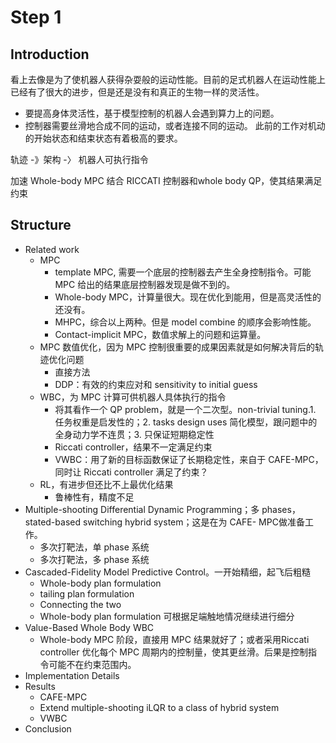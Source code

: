 # Step 1
## Introduction
看上去像是为了使机器人获得杂耍般的运动性能。目前的足式机器人在运动性能上已经有了很大的进步，但是还是没有和真正的生物一样的灵活性。
- 要提高身体灵活性，基于模型控制的机器人会遇到算力上的问题。
- 控制器需要丝滑地合成不同的运动，或者连接不同的运动。
此前的工作对机动的开始状态和结束状态有着极高的要求。

轨迹 -》架构 -〉 机器人可执行指令

加速 Whole-body MPC
结合 RICCATI 控制器和whole body QP，使其结果满足约束
## Structure
- Related work
	-  MPC 
		- template MPC, 需要一个底层的控制器去产生全身控制指令。可能 MPC 给出的结果底层控制器发现是做不到的。
		- Whole-body MPC，计算量很大。现在优化到能用，但是高灵活性的还没有。
		- MHPC，综合以上两种。但是 model combine 的顺序会影响性能。
		- Contact-implicit MPC，数值求解上的问题和运算量。
	- MPC 数值优化，因为 MPC 控制很重要的成果因素就是如何解决背后的轨迹优化问题
		- 直接方法
		- DDP：有效的约束应对和 sensitivity to initial guess
	- WBC，为 MPC 计算可供机器人具体执行的指令
		- 将其看作一个 QP problem，就是一个二次型。non-trivial tuning.1. 任务权重是启发性的；2. tasks design uses 简化模型，跟问题中的全身动力学不连贯；3. 只保证短期稳定性
		- Riccati controller，结果不一定满足约束
		- VWBC：用了新的目标函数保证了长期稳定性，来自于 CAFE-MPC，同时让 Riccati controller 满足了约束？
	- RL，有进步但还比不上最优化结果
		- 鲁棒性有，精度不足
- Multiple-shooting Differential Dynamic Programming；多 phases，stated-based switching hybrid system；这是在为 CAFE- MPC做准备工作。
	- 多次打靶法，单 phase 系统
	- 多次打靶法，多 phase 系统
- Cascaded-Fidelity Model Predictive Control。一开始精细，起飞后粗糙
	- Whole-body plan formulation
	- tailing plan formulation
	- Connecting the two
	- Whole-body plan formulation 可根据足端触地情况继续进行细分
- Value-Based Whole Body WBC
	- Whole-body MPC 阶段，直接用 MPC 结果就好了；或者采用Riccati controller 优化每个 MPC 周期内的控制量，使其更丝滑。后果是控制指令可能不在约束范围内。
- Implementation Details
- Results
	- CAFE-MPC
	- Extend multiple-shooting iLQR to a class of hybrid system
	- VWBC
- Conclusion